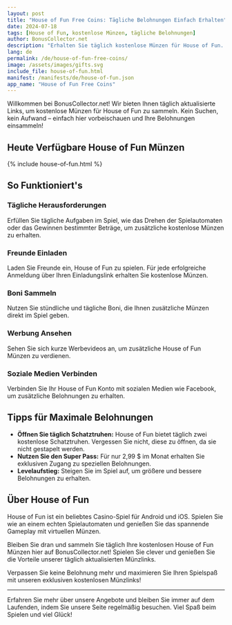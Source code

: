 ```yaml
---
layout: post
title: "House of Fun Free Coins: Tägliche Belohnungen Einfach Erhalten"
date: 2024-07-18
tags: [House of Fun, kostenlose Münzen, tägliche Belohnungen]
author: BonusCollector.net
description: "Erhalten Sie täglich kostenlose Münzen für House of Fun. Bleiben Sie informiert und maximieren Sie Ihre Spielbelohnungen."
lang: de
permalink: /de/house-of-fun-free-coins/
image: /assets/images/gifts.svg
include_file: house-of-fun.html
manifest: /manifests/de/house-of-fun.json
app_name: "House of Fun Free Coins"
---
```


Willkommen bei BonusCollector.net! Wir bieten Ihnen täglich aktualisierte Links, um kostenlose Münzen für House of Fun zu sammeln. Kein Suchen, kein Aufwand – einfach hier vorbeischauen und Ihre Belohnungen einsammeln!

## Heute Verfügbare House of Fun Münzen

{% include house-of-fun.html %}

## So Funktioniert's

### Tägliche Herausforderungen
Erfüllen Sie tägliche Aufgaben im Spiel, wie das Drehen der Spielautomaten oder das Gewinnen bestimmter Beträge, um zusätzliche kostenlose Münzen zu erhalten.

### Freunde Einladen
Laden Sie Freunde ein, House of Fun zu spielen. Für jede erfolgreiche Anmeldung über Ihren Einladungslink erhalten Sie kostenlose Münzen.

### Boni Sammeln
Nutzen Sie stündliche und tägliche Boni, die Ihnen zusätzliche Münzen direkt im Spiel geben.

### Werbung Ansehen
Sehen Sie sich kurze Werbevideos an, um zusätzliche House of Fun Münzen zu verdienen.

### Soziale Medien Verbinden
Verbinden Sie Ihr House of Fun Konto mit sozialen Medien wie Facebook, um zusätzliche Belohnungen zu erhalten.

## Tipps für Maximale Belohnungen

- **Öffnen Sie täglich Schatztruhen:** House of Fun bietet täglich zwei kostenlose Schatztruhen. Vergessen Sie nicht, diese zu öffnen, da sie nicht gestapelt werden.
- **Nutzen Sie den Super Pass:** Für nur 2,99 $ im Monat erhalten Sie exklusiven Zugang zu speziellen Belohnungen.
- **Levelaufstieg:** Steigen Sie im Spiel auf, um größere und bessere Belohnungen zu erhalten.

## Über House of Fun

House of Fun ist ein beliebtes Casino-Spiel für Android und iOS. Spielen Sie wie an einem echten Spielautomaten und genießen Sie das spannende Gameplay mit virtuellen Münzen.

Bleiben Sie dran und sammeln Sie täglich Ihre kostenlosen House of Fun Münzen hier auf BonusCollector.net! Spielen Sie clever und genießen Sie die Vorteile unserer täglich aktualisierten Münzlinks.

Verpassen Sie keine Belohnung mehr und maximieren Sie Ihren Spielspaß mit unseren exklusiven kostenlosen Münzlinks!

---
Erfahren Sie mehr über unsere Angebote und bleiben Sie immer auf dem Laufenden, indem Sie unsere Seite regelmäßig besuchen. Viel Spaß beim Spielen und viel Glück!